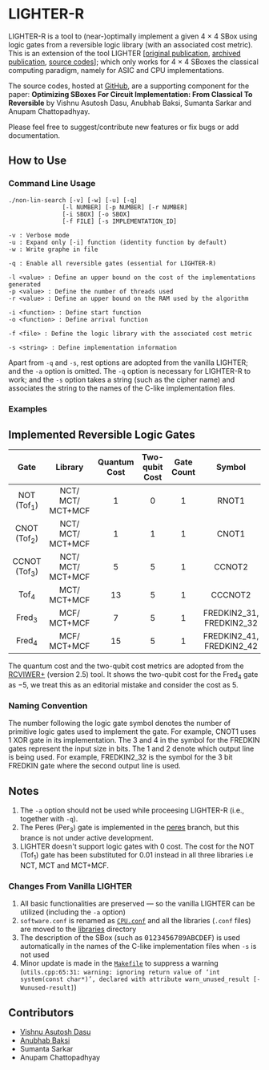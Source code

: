 
# LIGHTER-R #
LIGHTER-R is a tool to (near-)optimally implement a given 4 × 4 SBox using logic gates from a reversible logic library (with an associated cost metric). This is an extension of the tool LIGHTER [[original publication](https://tosc.iacr.org/index.php/ToSC/article/view/806), [archived publication](https://eprint.iacr.org/2017/101), [source codes](http://jeremy.jean.free.fr/pub/fse2018_layer_implementations.tar.gz)]; which only works for 4 × 4 SBoxes the classical computing paradigm, namely for ASIC and CPU implementations. 

The source codes, hosted at [GitHub](https://github.com/vdasu/lighter-r), are a supporting component for the paper:
**Optimizing SBoxes For Circuit Implementation: From Classical To Reversible**
by Vishnu Asutosh Dasu, Anubhab Baksi, Sumanta Sarkar and Anupam Chattopadhyay.

Please feel free to suggest/contribute new features or fix bugs or add documentation.

## How to Use ##

### Command Line Usage ###
    ./non-lin-search [-v] [-w] [-u] [-q]
                   [-l NUMBER] [-p NUMBER] [-r NUMBER]
                   [-i SBOX] [-o SBOX]
                   [-f FILE] [-s IMPLEMENTATION_ID]

    -v : Verbose mode
    -u : Expand only [-i] function (identity function by default)
    -w : Write graphe in file
    
    -q : Enable all reversible gates (essential for LIGHTER-R)

    -l <value> : Define an upper bound on the cost of the implementations generated
    -p <value> : Define the number of threads used
    -r <value> : Define an upper bound on the RAM used by the algorithm

    -i <function> : Define start function
    -o <function> : Define arrival function

    -f <file> : Define the logic library with the associated cost metric

    -s <string> : Define implementation information

Apart from `-q` and `-s`, rest options are adopted from the vanilla LIGHTER; and the `-a` option is omitted. The `-q` option is necessary for LIGHTER-R to work; and the `-s` option takes a string (such as the cipher name) and associates the string to the names of the C-like implementation files.

### Examples ###

## Implemented Reversible Logic Gates ##

|            Gate            |      Library      |Quantum Cost | Two-qubit Cost  | Gate Count |           Symbol           |
|:--------------------------:|:-----------------:|:-----------:|:---------------:|:----------:|:--------------------------:|
|   NOT (Tof<sub>1</sub>)    | NCT/ MCT/ MCT+MCF |      1      |         0       |     1      |            RNOT1           |
|   CNOT  (Tof<sub>2</sub>)  | NCT/ MCT/ MCT+MCF |      1      |         1       |     1      |            CNOT1           |
|  CCNOT (Tof<sub>3</sub>)   | NCT/ MCT/ MCT+MCF |      5      |         5       |     1      |            CCNOT2          |
|      Tof<sub>4</sub>       |    MCT/ MCT+MCF   |      13     |         5       |     1      |            CCCNOT2         |
|     Fred<sub>3</sub>       |    MCF/ MCT+MCF   |      7      |         5       |     1      |  FREDKIN2_31, FREDKIN2_32  |
|     Fred<sub>4</sub>       |    MCF/ MCT+MCF   |      15     |         5       |     1      |  FREDKIN2_41, FREDKIN2_42  |

The quantum cost and the two-qubit cost metrics are adopted from the [RCVIWER+](https://ceit.aut.ac.ir/QDA/RCV.htm) (version 2.5) tool. It shows the two-qubit cost for the Fred<sub>4</sub> gate as −5, we treat this as an editorial mistake and consider the cost as 5.

### Naming Convention ###
The number following the logic gate symbol denotes the number of primitive logic gates used to implement the gate. For example, CNOT1 uses 1 XOR gate in its implementation. The 3 and 4 in the symbol for the FREDKIN gates represent the input size in bits. The 1 and 2 denote which output line is being used. For example, FREDKIN2_32 is the symbol for the 3 bit FREDKIN gate where the second output line is used.

## Notes ##

1. The `-a` option should not be used while proceesing LIGHTER-R (i.e., together with `-q`).
2. The Peres (Per<sub>3</sub>) gate is implemented in the [peres](https://github.com/vdasu/lighter-r/tree/peres) branch, but this brance is not under active development.
3. LIGHTER doesn't support logic gates with 0 cost. The cost for the NOT (Tof<sub>1</sub>) gate has been substituted for 0.01 instead in all three libraries i.e NCT, MCT and MCT+MCF.

### Changes From Vanilla LIGHTER ###

1. All basic functionalities are preserved — so the vanilla LIGHTER can be utilized (including the `-a` option)
2. `software.conf` is renamed as [`CPU.conf`](./libraries/CPU.conf) and all the libraries (`.conf` files) are moved to the [libraries](./libraries) directory
3. The description of the SBox (such as <tt>0123456789ABCDEF</tt>) is used automatically in the names of the C-like implementation files when `-s` is not used
4. Minor update is made in the [`Makefile`](./Makefile) to suppress a warning (`utils.cpp:65:31: warning: ignoring return value of ‘int system(const char*)’, declared with attribute warn_unused_result [-Wunused-result]`)

Contributors
---
* [Vishnu Asutosh Dasu](mailto:vishnu.asutosh@learner.manipal.edu)
* [Anubhab Baksi](mailto:anubhab001@e.ntu.edu.sg)
* Sumanta Sarkar
* Anupam Chattopadhyay
